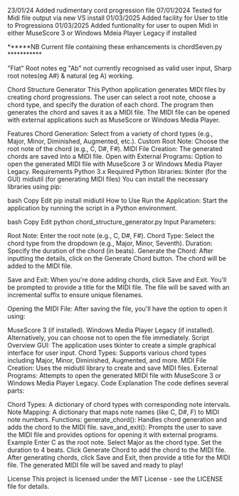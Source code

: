 23/01/24 Added rudimentary cord progression file
07/01/2024 Tested for Midi file output via new VS install
01/03/2025 Added facility for User to title to Progressions
01/03/2025 Added funtionality for user to oupen Midi in either MuseScore 3 or Windows Mdeia Player Legacy if installed

******NB Current file containing these enhancements is  chordSeven.py ***********

"Flat" Root notes eg "Ab" not currently recognised as valid user input, Sharp root notes(eg A#) & natural (eg A) working.

Chord Structure Generator
This Python application generates MIDI files by creating chord progressions. The user can select a root note, choose a chord type, and specify the duration of each chord. The program then generates the chord and saves it as a MIDI file. The MIDI file can be opened with external applications such as MuseScore or Windows Media Player.

Features
Chord Generation: Select from a variety of chord types (e.g., Major, Minor, Diminished, Augmented, etc.).
Custom Root Note: Choose the root note of the chord (e.g., C, D#, F#).
MIDI File Creation: The generated chords are saved into a MIDI file.
Open with External Programs: Option to open the generated MIDI file with MuseScore 3 or Windows Media Player Legacy.
Requirements
Python 3.x
Required Python libraries:
tkinter (for the GUI)
midiutil (for generating MIDI files)
You can install the necessary libraries using pip:

bash
Copy
Edit
pip install midiutil
How to Use
Run the Application: Start the application by running the script in a Python environment.

bash
Copy
Edit
python chord_structure_generator.py
Input Parameters:

Root Note: Enter the root note (e.g., C, D#, F#).
Chord Type: Select the chord type from the dropdown (e.g., Major, Minor, Seventh).
Duration: Specify the duration of the chord (in beats).
Generate the Chord: After inputting the details, click on the Generate Chord button. The chord will be added to the MIDI file.

Save and Exit: When you're done adding chords, click Save and Exit. You'll be prompted to provide a title for the MIDI file. The file will be saved with an incremental suffix to ensure unique filenames.

Opening the MIDI File: After saving the file, you'll have the option to open it using:

MuseScore 3 (if installed).
Windows Media Player Legacy (if installed).
Alternatively, you can choose not to open the file immediately.
Script Overview
GUI: The application uses tkinter to create a simple graphical interface for user input.
Chord Types: Supports various chord types including Major, Minor, Diminished, Augmented, and more.
MIDI File Creation: Uses the midiutil library to create and save MIDI files.
External Programs: Attempts to open the generated MIDI file with MuseScore 3 or Windows Media Player Legacy.
Code Explanation
The code defines several parts:

Chord Types: A dictionary of chord types with corresponding note intervals.
Note Mapping: A dictionary that maps note names (like C, D#, F) to MIDI note numbers.
Functions:
generate_chord(): Handles chord generation and adds the chord to the MIDI file.
save_and_exit(): Prompts the user to save the MIDI file and provides options for opening it with external programs.
Example
Enter C as the root note.
Select Major as the chord type.
Set the duration to 4 beats.
Click Generate Chord to add the chord to the MIDI file.
After generating chords, click Save and Exit, then provide a title for the MIDI file.
The generated MIDI file will be saved and ready to play!

License
This project is licensed under the MIT License - see the LICENSE file for details.
